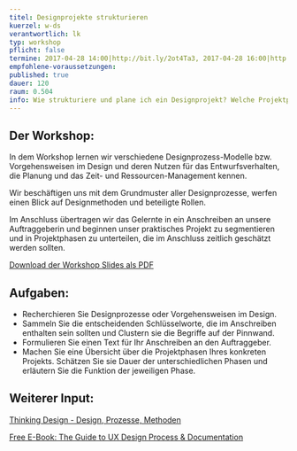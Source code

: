 ```yaml
---
titel: Designprojekte strukturieren
kuerzel: w-ds
verantwortlich: lk
typ: workshop
pflicht: false
termine: 2017-04-28 14:00|http://bit.ly/2ot4Ta3, 2017-04-28 16:00|http://bit.ly/2q3AgaV, 2017-05-04 16:00|http://bit.ly/2pfoqI4
empfohlene-voraussetzungen: 
published: true
dauer: 120
raum: 0.504
info: Wie strukturiere und plane ich ein Designprojekt? Welche Projektphasen gibt es und welche Funktion haben sie? Wie kann ein Designprojekt kalkuliert werden?
---
```


## Der Workshop:
In dem Workshop lernen wir verschiedene Designprozess-Modelle bzw. Vorgehensweisen im Design und deren Nutzen für das Entwurfsverhalten, die Planung und das Zeit- und Ressourcen-Management kennen.

Wir beschäftigen uns mit dem Grundmuster aller Designprozesse, werfen einen Blick auf Designmethoden und beteiligte Rollen.  

Im Anschluss übertragen wir das Gelernte in ein Anschreiben an unsere Auftraggeberin und beginnen unser praktisches Projekt zu segmentieren und in Projektphasen zu unterteilen, die im Anschluss zeitlich geschätzt werden sollten.

<p><a href="https://th-koeln.github.io/mi-bachelor-gdvk/download/workshop-designprojekte-strukturieren/ws_designprozesse_strukturieren.pdf">Download der Workshop Slides als PDF</a></p>

## Aufgaben:
- Recherchieren Sie Designprozesse oder Vorgehensweisen im Design.
- Sammeln Sie die entscheidenden Schlüsselworte, die im Anschreiben enthalten sein sollten und Clustern sie die Begriffe auf der Pinnwand.
- Formulieren Sie einen Text für Ihr Anschreiben an den Auftraggeber.
- Machen Sie eine Übersicht über die Projektphasen Ihres konkreten Projekts. Schätzen Sie sie Dauer der unterschiedlichen Phasen und erläutern Sie die Funktion der jeweiligen Phase.


## Weiterer Input:

<p><a href="https://thinking-design.de/2-designprozess-einfuehrung/">Thinking Design - Design, Prozesse, Methoden</a></p>

<p><a href="https://www.uxpin.com/studio/ebooks/guide-to-ux-design-process-and-documentation/">Free E-Book: The Guide to UX Design Process & Documentation</a></p>

